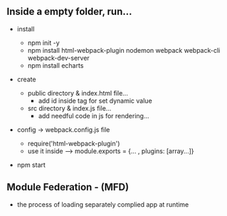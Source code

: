 
## Inside a empty folder, run...
- install 
    - npm init -y
    - npm install html-webpack-plugin nodemon webpack webpack-cli webpack-dev-server
    - npm install echarts

- create 
    - public directory & index.html file...
        - add id inside tag for set dynamic value
    - src directory & index.js file...
        - add needful code in js for rendering...

- config -> webpack.config.js file
    - require('html-webpack-plugin')
    - use it inside --> module.exports = {... , plugins: [array...]}

- npm start

## Module Federation - (MFD)
- the process of loading separately complied app at runtime